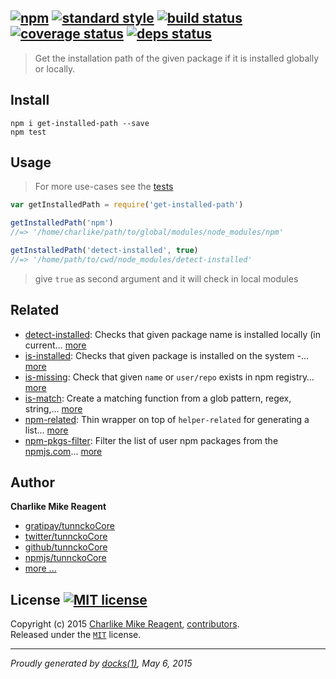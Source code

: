 ## [![npm][npmjs-img]][npmjs-url] [![standard style][standard-img]][standard-url] [![build status][travis-img]][travis-url] [![coverage status][coveralls-img]][coveralls-url] [![deps status][daviddm-img]][daviddm-url]

> Get the installation path of the given package if it is installed globally or locally.

## Install
```
npm i get-installed-path --save
npm test
```


## Usage
> For more use-cases see the [tests](./test.js)

```js
var getInstalledPath = require('get-installed-path')

getInstalledPath('npm')
//=> '/home/charlike/path/to/global/modules/node_modules/npm'

getInstalledPath('detect-installed', true)
//=> '/home/path/to/cwd/node_modules/detect-installed'
```
> give `true` as second argument and it will check in local modules


## Related
- [detect-installed](https://github.com/tunnckoCore/detect-installed): Checks that given package name is installed locally (in current… [more](https://github.com/tunnckoCore/detect-installed)
- [is-installed](https://github.com/tunnckoCore/is-installed): Checks that given package is installed on the system -… [more](https://github.com/tunnckoCore/is-installed)
- [is-missing](https://github.com/tunnckoCore/is-missing): Check that given `name` or `user/repo` exists in npm registry… [more](https://github.com/tunnckoCore/is-missing)
- [is-match](https://github.com/jonschlinkert/is-match): Create a matching function from a glob pattern, regex, string,… [more](https://github.com/jonschlinkert/is-match)
- [npm-related](https://github.com/tunnckoCore/npm-related): Thin wrapper on top of `helper-related` for generating a list… [more](https://github.com/tunnckoCore/npm-related)
- [npm-pkgs-filter](https://github.com/tunnckoCore/npm-pkgs-filter): Filter the list of user npm packages from the [npmjs.com](https://npmjs.com)… [more](https://github.com/tunnckoCore/npm-pkgs-filter)


## Author
**Charlike Mike Reagent**
+ [gratipay/tunnckoCore][author-gratipay]
+ [twitter/tunnckoCore][author-twitter]
+ [github/tunnckoCore][author-github]
+ [npmjs/tunnckoCore][author-npmjs]
+ [more ...][contrib-more]


## License [![MIT license][license-img]][license-url]
Copyright (c) 2015 [Charlike Mike Reagent][contrib-more], [contributors][contrib-graf].  
Released under the [`MIT`][license-url] license.


[npmjs-url]: http://npm.im/get-installed-path
[npmjs-img]: https://img.shields.io/npm/v/get-installed-path.svg?style=flat&label=get-installed-path

[coveralls-url]: https://coveralls.io/r/tunnckoCore/get-installed-path?branch=master
[coveralls-img]: https://img.shields.io/coveralls/tunnckoCore/get-installed-path.svg?style=flat

[license-url]: https://github.com/tunnckoCore/get-installed-path/blob/master/LICENSE.md
[license-img]: https://img.shields.io/badge/license-MIT-blue.svg?style=flat

[travis-url]: https://travis-ci.org/tunnckoCore/get-installed-path
[travis-img]: https://img.shields.io/travis/tunnckoCore/get-installed-path.svg?style=flat

[daviddm-url]: https://david-dm.org/tunnckoCore/get-installed-path
[daviddm-img]: https://img.shields.io/david/tunnckoCore/get-installed-path.svg?style=flat

[author-gratipay]: https://gratipay.com/tunnckoCore
[author-twitter]: https://twitter.com/tunnckoCore
[author-github]: https://github.com/tunnckoCore
[author-npmjs]: https://npmjs.org/~tunnckocore

[contrib-more]: http://j.mp/1stW47C
[contrib-graf]: https://github.com/tunnckoCore/get-installed-path/graphs/contributors

[standard-url]: https://github.com/feross/standard
[standard-img]: https://img.shields.io/badge/code%20style-standard-brightgreen.svg?style=flat

***

_Proudly generated by [docks(1)](https://github.com/tunnckoCore/docks), May 6, 2015_